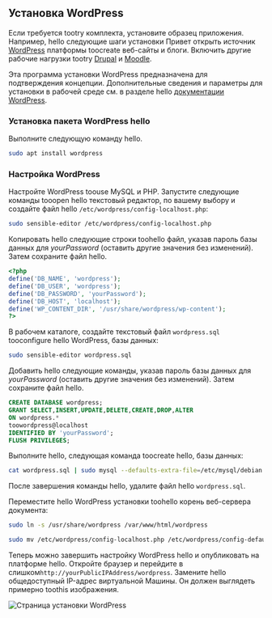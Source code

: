 ## <a name="install-wordpress"></a>Установка WordPress

Если требуется tootry комплекта, установите образец приложения. Например, hello следующие шаги установки Привет открыть источник [WordPress](https://wordpress.org/) платформы toocreate веб-сайты и блоги. Включить другие рабочие нагрузки tootry [Drupal](http://www.drupal.org) и [Moodle](https://moodle.org/). 

Эта программа установки WordPress предназначена для подтверждения концепции. Дополнительные сведения и параметры для установки в рабочей среде см. в разделе hello [документации WordPress](https://codex.wordpress.org/Main_Page). 



### <a name="install-hello-wordpress-package"></a>Установка пакета WordPress hello

Выполните следующую команду hello.

```bash
sudo apt install wordpress
```

### <a name="configure-wordpress"></a>Настройка WordPress

Настройте WordPress toouse MySQL и PHP. Запустите следующие команды tooopen hello текстовый редактор, по вашему выбору и создайте файл hello `/etc/wordpress/config-localhost.php`:

```bash
sudo sensible-editor /etc/wordpress/config-localhost.php
```
Копировать hello следующие строки toohello файл, указав пароль базы данных для *yourPassword* (оставить другие значения без изменений). Затем сохраните файл hello.

```php
<?php
define('DB_NAME', 'wordpress');
define('DB_USER', 'wordpress');
define('DB_PASSWORD', 'yourPassword');
define('DB_HOST', 'localhost');
define('WP_CONTENT_DIR', '/usr/share/wordpress/wp-content');
?>
```

В рабочем каталоге, создайте текстовый файл `wordpress.sql` tooconfigure hello WordPress, базы данных: 

```bash
sudo sensible-editor wordpress.sql
```

Добавить hello следующие команды, указав пароль базы данных для *yourPassword* (оставить другие значения без изменений). Затем сохраните файл hello.

```sql
CREATE DATABASE wordpress;
GRANT SELECT,INSERT,UPDATE,DELETE,CREATE,DROP,ALTER
ON wordpress.*
toowordpress@localhost
IDENTIFIED BY 'yourPassword';
FLUSH PRIVILEGES;
```


Выполните hello, следующая команда toocreate hello, базы данных:

```bash
cat wordpress.sql | sudo mysql --defaults-extra-file=/etc/mysql/debian.cnf
```

После завершения команды hello, удалите файл hello `wordpress.sql`.

Переместите hello WordPress установки toohello корень веб-сервера документа:

```bash
sudo ln -s /usr/share/wordpress /var/www/html/wordpress

sudo mv /etc/wordpress/config-localhost.php /etc/wordpress/config-default.php
```

Теперь можно завершить настройку WordPress hello и опубликовать на платформе hello. Откройте браузер и перейдите в слишком`http://yourPublicIPAddress/wordpress`. Замените hello общедоступный IP-адрес виртуальной Машины. Он должен выглядеть примерно toothis изображения.

![Страница установки WordPress](./media/virtual-machines-linux-tutorial-wordpress/wordpressstartpage.png)